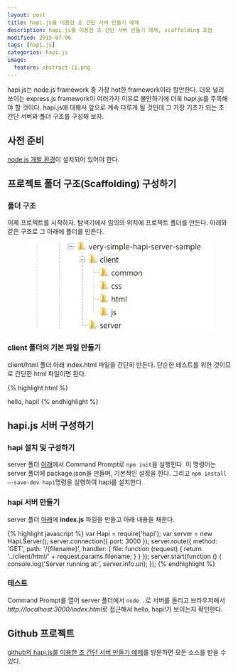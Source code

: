 ```yaml
---
layout: post
title: hapi.js를 이용한 초 간단 서버 만들기 예제
description: hapi.js를 이용한 초 간단 서버 만들기 예제, scaffolding 포함 
modified: 2015-07-06
tags: [hapi.js]
categories: hapi.js
image:
  feature: abstract-11.png
---
```


hapi.js는 node.js framework 중 가장 hot한 framework이라 할만한다. 더욱 널리 쓰이는 express.js framework이 여러가지 이유로 불안하기에 더욱 hapi.js를 주목해야 할 것이다. hapi.js에 대해서 앞으로 계속 다루게 될 것인데 그 가장 기초가 되는 초 간단 서버와 폴더 구조를 구성해 보자.  

## 사전 준비

[node.js 개발 환경](http://dakoo.github.io/node.js/how-to-set-up-node.js-dev-env-on-windows/)이 설치되어 있어야 한다. 

## 프로젝트 폴더 구조(Scaffolding) 구성하기 

### 폴더 구조

이제 프로젝트를 시작하자. 탐색기에서 임의의 위치에 프로젝트 폴더를 만든다. 아래와 같은 구조로 그 아래에 폴더를 만든다.  

<figure>
	<img src="/images/very-simple-hapi-server-sample-folders.PNG" alt="">
</figure>

### client 폴더의 기본 파일 만들기

client/html 폴더 아래 index.html 파일을 간단히 만든다. 단순한 테스트를 위한 것이므로 간단한 html 파일이면 된다. 

{% highlight html %}
<!DOCTYPE html>
<html>
<head lang="en">
    <meta charset="UTF-8">
    <title></title>
</head>
<body>
hello, hapi!
</body>
</html>
{% endhighlight %}

## hapi.js 서버 구성하기 

### hapi 설치 및 구성하기

server 폴더 <u>아래</u>에서 Command Prompt로 `npm init`을 실행한다. 이 명령어는 server 폴더에 package.json을 만들며, 기본적인 설정을 한다.  그리고 `npm install –-save-dev hapi`명령을 실행하여 hapi를 설치한다. 

### hapi 서버 만들기 

server 폴더 <u>아래</u>에 **index.js** 파일을 만들고 아래 내용을 채운다. 

{% highlight javascript %}
var Hapi = require('hapi');
var server = new Hapi.Server();
server.connection({ port: 3000 });
server.route({
    method: 'GET',
    path: '/{filename}',
    handler: {
        file: function (request) {
            return '../client/html/' + request.params.filename;
        }
    }
});
server.start(function () {
    console.log('Server running at:', server.info.uri);
});
{% endhighlight %}

### 테스트
 
Command Prompt를 열어 server 폴더에서 `node .`로 서버를 돌리고 브라우저에서 *http://localhost:3000/index.html*로 접근해서 hello, hapi!가 보이는지 확인한다. 

## Github 프로젝트

[github의 hapi.js를 이용한 초 간단 서버 만들기 예제](https://github.com/dakoo/very-simple-hapi-server-sample)를 방문하면 모든 소스를 받을 수 있다. 